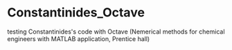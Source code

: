 # Constantinides_Octave

testing Constantinides's code with Octave
(Nemerical methods for chemical engineers with MATLAB application, Prentice hall)
